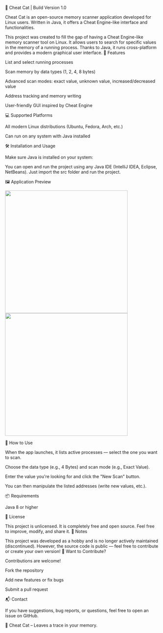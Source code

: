 🐾 Cheat Cat | Build Version 1.0

Cheat Cat is an open-source memory scanner application developed for Linux users. Written in Java, it offers a Cheat Engine-like interface and functionalities.

This project was created to fill the gap of having a Cheat Engine-like memory scanner tool on Linux. It allows users to search for specific values in the memory of a running process. Thanks to Java, it runs cross-platform and provides a modern graphical user interface.
🚀 Features

  List and select running processes

  Scan memory by data types (1, 2, 4, 8 bytes)

  Advanced scan modes: exact value, unknown value, increased/decreased value

  Address tracking and memory writing

  User-friendly GUI inspired by Cheat Engine

💻 Supported Platforms

  All modern Linux distributions (Ubuntu, Fedora, Arch, etc.)

  Can run on any system with Java installed

🛠️ Installation and Usage

  Make sure Java is installed on your system:
  
You can open and run the project using any Java IDE (IntelliJ IDEA, Eclipse, NetBeans).
Just import the src folder and run the project.

🖼️ Application Preview

<img src="https://github.com/user-attachments/assets/2926e993-4b32-404e-bd97-68aeead17867" width="400"/>
<img src="https://github.com/user-attachments/assets/0aa06923-31ca-4d21-a17b-e4b3d0a5a831" width="400"/>

🧪 How to Use

  When the app launches, it lists active processes — select the one you want to scan.

  Choose the data type (e.g., 4 Bytes) and scan mode (e.g., Exact Value).

  Enter the value you're looking for and click the "New Scan" button.

  You can then manipulate the listed addresses (write new values, etc.).

📦 Requirements

  Java 8 or higher

📜 License

This project is unlicensed. It is completely free and open source.
Feel free to improve, modify, and share it.
📌 Notes

This project was developed as a hobby and is no longer actively maintained (discontinued).
However, the source code is public — feel free to contribute or create your own version!
🤝 Want to Contribute?

Contributions are welcome!

  Fork the repository

  Add new features or fix bugs

  Submit a pull request

📬 Contact

If you have suggestions, bug reports, or questions, feel free to open an issue on GitHub.

  🐾 Cheat Cat – Leaves a trace in your memory.
